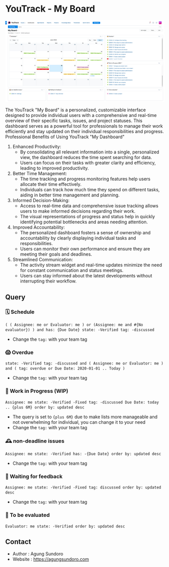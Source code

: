# YouTrack - My Board

![](My%20Board.jpg)

The YouTrack "My Board" is a personalized, customizable interface designed to provide individual users with a comprehensive and real-time overview of their specific tasks, issues, and project statuses. This dashboard serves as a powerful tool for professionals to manage their work efficiently and stay updated on their individual responsibilities and progress.
Professional Benefits of Using YouTrack "My Dashboard"
1. Enhanced Productivity:
   - By consolidating all relevant information into a single, personalized view, the dashboard reduces the time spent searching for data.
   - Users can focus on their tasks with greater clarity and efficiency, leading to improved productivity.
2. Better Time Management:
   - The time tracking and progress monitoring features help users allocate their time effectively.
   - Individuals can track how much time they spend on different tasks, aiding in better time management and planning.
3. Informed Decision-Making:
   - Access to real-time data and comprehensive issue tracking allows users to make informed decisions regarding their work.
   - The visual representations of progress and status help in quickly identifying potential bottlenecks and areas needing attention.
4. Improved Accountability:
   - The personalized dashboard fosters a sense of ownership and accountability by clearly displaying individual tasks and responsibilities.
   - Users can monitor their own performance and ensure they are meeting their goals and deadlines.
5. Streamlined Communication:
   - The activity stream widget and real-time updates minimize the need for constant communication and status meetings.
   - Users can stay informed about the latest developments without interrupting their workflow.

## Query

### 🗓️ Schedule
```text
( ( Assignee: me or Evaluator: me ) or (Assignee: me and #{No evaluator}) ) and has: {Due Date} state: -Verified tag: -discussed
```
- Change the `tag:` with your team tag

### 😱 Overdue
```text
state: -Verified tag: -discussed and ( Assignee: me or Evaluator: me ) and ( tag: overdue or Due Date: 2020-01-01 .. Today )
```
- Change the `tag:` with your team tag

### 🚀 Work in Progress (WIP)
```text
Assignee: me state: -Verified -Fixed tag: -discussed Due Date: today .. {plus 6M} order by: updated desc
```
- The query is set to `{plus 6M}` due to make lists more manageable and not overwhelming for individual, you can change it to your need  
- Change the `tag:` with your team tag

### 🕰️ non-deadline issues
```text
Assignee: me state: -Verified has: -{Due Date} order by: updated desc 
```
- Change the `tag:` with your team tag

### 🤷‍️ Waiting for feedback
```text
Assignee: me state: -Verified -Fixed tag: discussed order by: updated desc  
```
- Change the `tag:` with your team tag

### 👀 To be evaluated
```text
Evaluator: me state: -Verified order by: updated desc  
```

## Contact
- Author : Agung Sundoro
- Website : https://agungsundoro.com